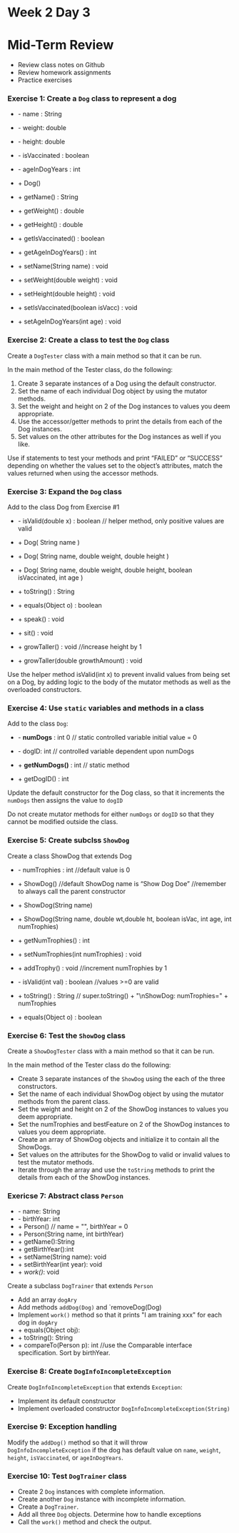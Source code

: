 # Week 2 Day 3
# Mid-Term Review 

- Review class notes on Github
- Review homework assignments
- Practice exercises

### Exercise 1: Create a `Dog` class to represent a dog

- \- name : String
- \- weight: double
- \- height: double
- \- isVaccinated : boolean
- \- ageInDogYears : int

- \+ Dog() 
- \+ getName() : String
- \+ getWeight() : double
- \+ getHeight() : double
- \+ getIsVaccinated() : boolean
- \+ getAgeInDogYears() : int
- \+ setName(String name) : void
- \+ setWeight(double weight) : void
- \+ setHeight(double height) : void
- \+ setIsVaccinated(boolean isVacc) : void
- \+ setAgeInDogYears(int age) : void

### Exercise 2: Create a class to test the `Dog` class

Create a `DogTester` class with a main method so that it can be run.

In the main method of the Tester class, do the following:

1. Create 3 separate instances of a Dog using the default constructor.
2. Set the name of each individual Dog object by using the mutator methods.
3. Set the weight and height on 2 of the Dog instances to values you deem appropriate.
4. Use the accessor/getter methods to print the details from each of the Dog instances.
5. Set values on the other attributes for the Dog instances as well if you like.

Use if statements to test your methods and print “FAILED” or “SUCCESS” depending on whether the values set to the object’s attributes, match the values returned when using the accessor methods.

### Exercise 3: Expand the `Dog` class

Add to the class Dog from Exercise \#1

- \- isValid(double x) : boolean	// helper method, only positive values are valid

- \+ Dog( String name ) 
- \+ Dog( String name, double weight, double height ) 
- \+ Dog( String name, double weight, double height, boolean isVaccinated, int age ) 

- \+ toString() : String
- \+ equals(Object o) : boolean

- \+ speak() : void
- \+ sit() : void
- \+ growTaller() : void		//increase height by 1
- \+ growTaller(double growthAmount) : void

Use the helper method isValid(int x) to prevent invalid values from being set on a Dog, by adding logic to the body of the mutator methods as well as the overloaded constructors.

### Exercise 4: Use `static` variables and methods in a class

Add to the class `Dog`:

- \- **numDogs** : int       0 		// static controlled variable initial value = 0
- \- dogID: int		// controlled variable dependent upon numDogs


- \+ **getNumDogs()** : int		// static method
- \+ getDogID() : int

Update the default constructor for the Dog class, so that it increments the `numDogs` then assigns the value to `dogID`

Do not create mutator methods for either `numDogs` or `dogID` so that they cannot be modified outside the class.

### Exercise 5: Create subclss `ShowDog`

Create a class ShowDog that extends Dog
- \- numTrophies : int		//default value is 0

- \+ ShowDog() 		//default ShowDog name is “Show Dog Doe” //remember to always call the parent constructor 
- \+ ShowDog(String name) 	
- \+ ShowDog(String name, double wt,double ht, boolean isVac, int age, int numTrophies) 	

- \+ getNumTrophies() : int
- \+ setNumTrophies(int numTrophies) : void
- \+ addTrophy() : void		//increment numTrophies by 1

- \- isValid(int val) : boolean	//values >=0 are valid

- \+ toString() : String		// super.toString() + "\nShowDog: numTrophies=" + numTrophies
- \+ equals(Object o) : boolean

### Exercise 6: Test the `ShowDog` class

Create a `ShowDogTester` class with a main method so that it can be run.

In the main method of the Tester class do the following:

- Create 3 separate instances of the `ShowDog` using the each of the three constructors.
- Set the name of each individual ShowDog object by using the mutator methods from the parent class.
- Set the weight and height on 2 of the ShowDog instances to values you deem appropriate.
- Set the numTrophies and bestFeature on 2 of the ShowDog instances to values you deem appropriate.
- Create an array of ShowDog objects and initialize it to contain all the ShowDogs.
- Set values on the attributes for the ShowDog to valid or invalid values to test the mutator methods.
- Iterate through the array and use the `toString` methods to print the details from each of the ShowDog instances.

### Exericse 7: Abstract class `Person`

- \- name: String
- \- birthYear: int
- \+ Person()			// name = "", birthYear = 0
- \+ Person(String name, int birthYear)
- \+ getName():String
- \+ getBirthYear():int
- \+ setName(String name): void
- \+ setBirthYear(int year): void
- \+ *work()*: void

Create a subclass `DogTrainer` that extends `Person`
- Add an array `dogAry`
- Add methods `addDog(Dog)` and `removeDog(Dog)
- Implement `work()` method so that it prints "I am training xxx" for each dog in `dogAry`
- \+ equals(Object obj): 
- \+ toString(): String	
- \+ compareTo(Person p): int	//use the Comparable interface specification. Sort by birthYear.

### Exercise 8: Create `DogInfoIncompleteException`

Create `DogInfoIncompleteException` that extends `Exception`:
- Implement its default constructor
- Implement overloaded constructor `DogInfoIncompleteException(String)`

### Exercise 9: Exception handling
Modify the `addDog()` method so that it will throw `DogInfoIncompleteException` if the dog has default value on `name`, `weight`, `height`, `isVaccinated`, or `ageInDogYears`.

### Exercise 10: Test `DogTrainer` class

- Create 2 `Dog` instances with complete information.
- Create another `Dog` instance with incomplete information.
- Create a `DogTrainer`.
- Add all three `Dog` objects. Determine how to handle exceptions
- Call the `work()` method and check the output.


